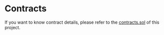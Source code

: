 # Contracts
If you want to know contract details, please refer to the [contracts.sol](./contracts.sol) of this project.
